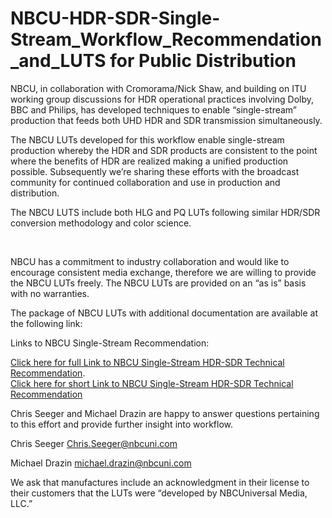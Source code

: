 # NBCU-HDR-SDR-Single-Stream_Workflow_Recommendation_and_LUTS for Public Distribution

<p>NBCU, in collaboration with Cromorama/Nick Shaw, and building on ITU working group discussions for HDR operational practices involving Dolby, BBC and Philips, has developed techniques to enable “single-stream” production that feeds both UHD HDR and SDR transmission simultaneously.</p> 
 
<p>The NBCU LUTs developed for this workflow enable single-stream production whereby the HDR and SDR products are consistent to the point where the benefits of HDR are realized making a unified production possible. Subsequently we’re sharing these efforts with the broadcast community for continued collaboration and use in production and distribution.</p>
 
<p>The NBCU LUTS include both HLG and PQ LUTs following similar HDR/SDR conversion methodology and color science.</p>
  
<p>NBCU has a commitment to industry collaboration and would like to encourage consistent media exchange, therefore we are willing to provide the NBCU LUTs freely. The NBCU LUTs are provided on an “as is” basis with no warranties.</p>
  
<p>The package of NBCU LUTs with additional documentation are available at the following link:</p>
 
<p>Links to NBCU Single-Stream Recommendation:</p>

[Click here for full Link to NBCU Single-Stream HDR-SDR Technical Recommendation](https://github.com/digitaltvguy/NBCU-HDR-SDR-Single-Stream_Workflow_Recommendation_and_LUTS).  
[Click here for short Link to NBCU Single-Stream HDR-SDR Technical Recommendation](https://bit.ly/37q2SD5)


<p>Chris Seeger and Michael Drazin are happy to answer questions pertaining to this effort and provide further insight into workflow.</p>
 
Chris Seeger 
Chris.Seeger@nbcuni.com  
 
Michael Drazin 
michael.drazin@nbcuni.com 
 
 
<p>We ask that manufactures include an acknowledgment in their license to their customers that the LUTs were “developed by NBCUniversal Media, LLC.”</p>

